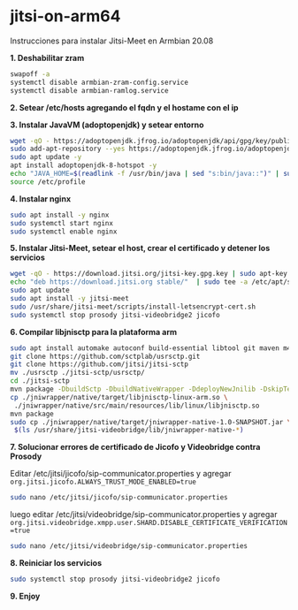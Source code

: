 # jitsi-on-arm64
Instrucciones para instalar Jitsi-Meet en Armbian 20.08

**1. Deshabilitar zram**

```bash
swapoff -a
systemctl disable armbian-zram-config.service
systemctl disable armbian-ramlog.service
```

**2. Setear /etc/hosts agregando el fqdn y el hostame con el ip**

**3. Instalar JavaVM (adoptopenjdk) y setear entorno**

```bash
wget -qO - https://adoptopenjdk.jfrog.io/adoptopenjdk/api/gpg/key/public | sudo apt-key add -
sudo add-apt-repository --yes https://adoptopenjdk.jfrog.io/adoptopenjdk/deb/
sudo apt update -y
apt install adoptopenjdk-8-hotspot -y
echo "JAVA_HOME=$(readlink -f /usr/bin/java | sed "s:bin/java::")" | sudo tee -a /etc/profile
source /etc/profile
```

**4. Instalar nginx**

```bash
sudo apt install -y nginx
sudo systemctl start nginx
sudo systemctl enable nginx
```

**5. Instalar Jitsi-Meet, setear el host, crear el certificado y detener los servicios**

```bash
wget -qO - https://download.jitsi.org/jitsi-key.gpg.key | sudo apt-key add -
echo "deb https://download.jitsi.org stable/"  | sudo tee -a /etc/apt/sources.list.d/jitsi-stable.list
sudo apt update
sudo apt install -y jitsi-meet
sudo /usr/share/jitsi-meet/scripts/install-letsencrypt-cert.sh
sudo systemctl stop prosody jitsi-videobridge2 jicofo
```

**6. Compilar libjnisctp para la plataforma arm**

```bash
sudo apt install automake autoconf build-essential libtool git maven m4
git clone https://github.com/sctplab/usrsctp.git
git clone https://github.com/jitsi/jitsi-sctp
mv ./usrsctp ./jitsi-sctp/usrsctp/
cd ./jitsi-sctp
mvn package -DbuildSctp -DbuildNativeWrapper -DdeployNewJnilib -DskipTests
cp ./jniwrapper/native/target/libjnisctp-linux-arm.so \
 ./jniwrapper/native/src/main/resources/lib/linux/libjnisctp.so
mvn package
sudo cp ./jniwrapper/native/target/jniwrapper-native-1.0-SNAPSHOT.jar \
 $(ls /usr/share/jitsi-videobridge/lib/jniwrapper-native-*)
```

**7. Solucionar errores de certificado de Jicofo y Videobridge contra Prosody**

Editar /etc/jitsi/jicofo/sip-communicator.properties y agregar `org.jitsi.jicofo.ALWAYS_TRUST_MODE_ENABLED=true`

```bash
sudo nano /etc/jitsi/jicofo/sip-communicator.properties
```
luego editar /etc/jitsi/videobridge/sip-communicator.properties y agregar `org.jitsi.videobridge.xmpp.user.SHARD.DISABLE_CERTIFICATE_VERIFICATION=true`

```bash
sudo nano /etc/jitsi/videobridge/sip-communicator.properties
```

**8. Reiniciar los servicios**

```bash
sudo systemctl stop prosody jitsi-videobridge2 jicofo
```

**9. Enjoy**

